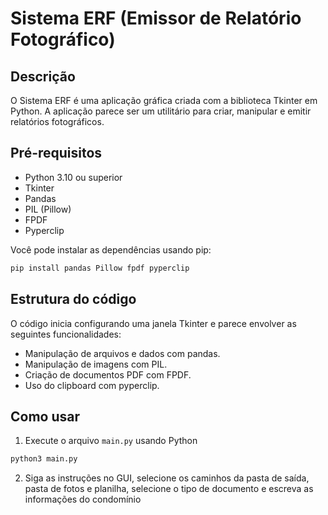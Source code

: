 # Sistema ERF (Emissor de Relatório Fotográfico)

## Descrição

O Sistema ERF é uma aplicação gráfica criada com a biblioteca Tkinter em Python. A aplicação parece ser um utilitário para criar, manipular e emitir relatórios fotográficos.

## Pré-requisitos

- Python 3.10 ou superior
- Tkinter
- Pandas
- PIL (Pillow)
- FPDF
- Pyperclip

Você pode instalar as dependências usando pip:
```bash
pip install pandas Pillow fpdf pyperclip
```

## Estrutura do código

O código inicia configurando uma janela Tkinter e parece envolver as seguintes funcionalidades:

- Manipulação de arquivos e dados com pandas.
- Manipulação de imagens com PIL.
- Criação de documentos PDF com FPDF.
- Uso do clipboard com pyperclip.

## Como usar

1. Execute o arquivo `main.py` usando Python

```bash
python3 main.py
```

2. Siga as instruções no GUI, selecione os caminhos da pasta de saída, pasta de fotos e planilha, selecione o tipo de documento e escreva as informações do condomínio
